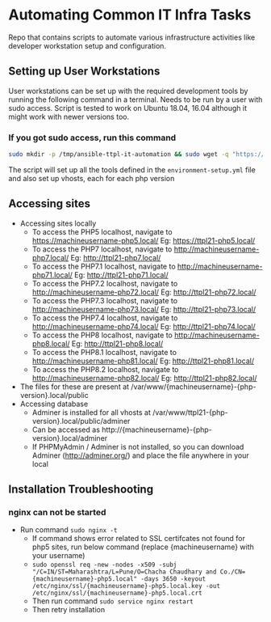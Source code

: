 # Automating Common IT Infra Tasks

Repo that contains scripts to automate various infrastructure activities like developer workstation setup and configuration.

## Setting up User Workstations

User workstations can be set up with the required development tools by running the following command in a terminal. Needs to be run by a user with sudo access. Script is tested to work on Ubuntu 18.04, 16.04 although it might work with newer versions too.

### If you got sudo access, run this command

```bash
sudo mkdir -p /tmp/ansible-ttpl-it-automation && sudo wget -q "https://raw.githubusercontent.com/techjoomla/infra-automation/master/ttpl_install.sh" -O /tmp/ansible-ttpl-it-automation/ttpl_install.sh && sudo chmod +x /tmp/ansible-ttpl-it-automation/ttpl_install.sh && sudo /tmp/ansible-ttpl-it-automation/ttpl_install.sh
```

The script will set up all the tools defined in the `environment-setup.yml` file and also set up vhosts, each for each php version

## Accessing sites

-   Accessing sites locally
    -   To access the PHP5 localhost, navigate to https://machineusername-php5.local/ Eg: https://ttpl21-php5.local/
    -   To access the PHP7 localhost, navigate to http://machineusername-php7.local/ Eg: http://ttpl21-php7.local/
    -   To access the PHP7.1 localhost, navigate to http://machineusername-php71.local/ Eg: http://ttpl21-php71.local/
    -   To access the PHP7.2 localhost, navigate to http://machineusername-php72.local/ Eg: http://ttpl21-php72.local/
    -   To access the PHP7.3 localhost, navigate to http://machineusername-php73.local/ Eg: http://ttpl21-php73.local/
    -   To access the PHP7.4 localhost, navigate to http://machineusername-php74.local/ Eg: http://ttpl21-php74.local/
    -   To access the PHP8 localhost, navigate to http://machineusername-php8.local/ Eg: http://ttpl21-php8.local/
    -   To access the PHP8.1 localhost, navigate to http://machineusername-php81.local/ Eg: http://ttpl21-php81.local/
    -   To access the PHP8.2 localhost, navigate to http://machineusername-php82.local/ Eg: http://ttpl21-php82.local/
-   The files for these are present at /var/www/{machineusername}-{php-version}.local/public
-   Accessing database
    -   Adminer is installed for all vhosts at /var/www/ttpl21-{php-version}.local/public/adminer
    -   Can be accessed as http://{machineusername}-{php-version}.local/adminer
    -   If PHPMyAdmin / Adminer is not installed, so you can download Adminer (http://adminer.org/) and place the file anywhere in your local

## Installation Troubleshooting

### nginx can not be started

-   Run command `sudo nginx -t`
    -   If command shows error related to SSL certifcates not found for php5 sites, run below command (replace {machineusername} with your username)
    -   `sudo openssl req -new -nodes -x509 -subj "/C=IN/ST=Maharashtra/L=Pune/O=Chacha Chaudhary and Co./CN={machineusername}-php5.local" -days 3650 -keyout /etc/nginx/ssl/{machineusername}-php5.local.key -out /etc/nginx/ssl/{machineusername}-php5.local.crt`
    -   Then run command `sudo service nginx restart`
    -   Then retry installation
